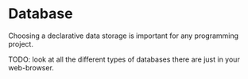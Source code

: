# Database

Choosing a declarative data storage is important for any
programming project.

TODO: look at all the different types of databases there
are just in your web-browser.


